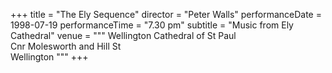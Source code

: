 +++
title = "The Ely Sequence"
director = "Peter Walls"
performanceDate = 1998-07-19
performanceTime = "7.30 pm"
subtitle = "Music from Ely Cathedral"
venue = """
Wellington Cathedral of St Paul  
Cnr Molesworth and Hill St  
Wellington
"""
+++


